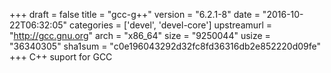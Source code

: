 +++
draft = false
title = "gcc-g++"
version = "6.2.1-8"
date = "2016-10-22T06:32:05"
categories = ['devel', 'devel-core']
upstreamurl = "http://gcc.gnu.org"
arch = "x86_64"
size = "9250044"
usize = "36340305"
sha1sum = "c0e196043292d32fc8fd36316db2e852220d09fe"
+++
C++ suport for GCC